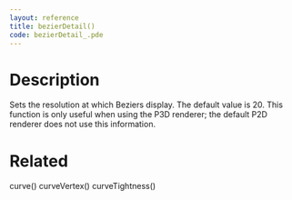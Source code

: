 ```yaml
---
layout: reference
title: bezierDetail()
code: bezierDetail_.pde
---
```


# Description

Sets the resolution at which Beziers display. The default value is 20. This function is only useful when using the P3D renderer; the default P2D renderer does not use this information.

# Related

curve()
curveVertex()
curveTightness()

